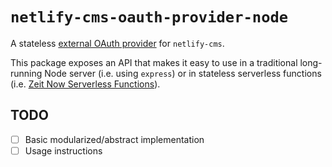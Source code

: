 # `netlify-cms-oauth-provider-node`

A stateless [external OAuth provider](https://www.netlifycms.org/docs/authentication-backends/#external-oauth-clients)
for `netlify-cms`.

This package exposes an API that makes it easy to use in a traditional long-running Node server (i.e. using `express`)
or in stateless serverless functions (i.e.
[Zeit Now Serverless Functions](https://zeit.co/docs/v2/serverless-functions/introduction)).

## TODO

-   [ ] Basic modularized/abstract implementation
-   [ ] Usage instructions

